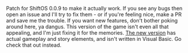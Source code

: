 Patch for ShiftOS 0.0.9 to make it actually work.
If you see any bugs then open an issue and I'll try to fix them
\- or if you're feeling nice, make a PR and save me the trouble.
If you want new features, don't bother poking around here, ya dangus.
This version of the game isn't even all that appealing, and I'm just
fixing it for the memories.
[The new version](https://github.com/shiftos-game/ShiftOS) has actual
gameplay and story elements, and isn't written in Visual Basic. Go check
that out instead.
